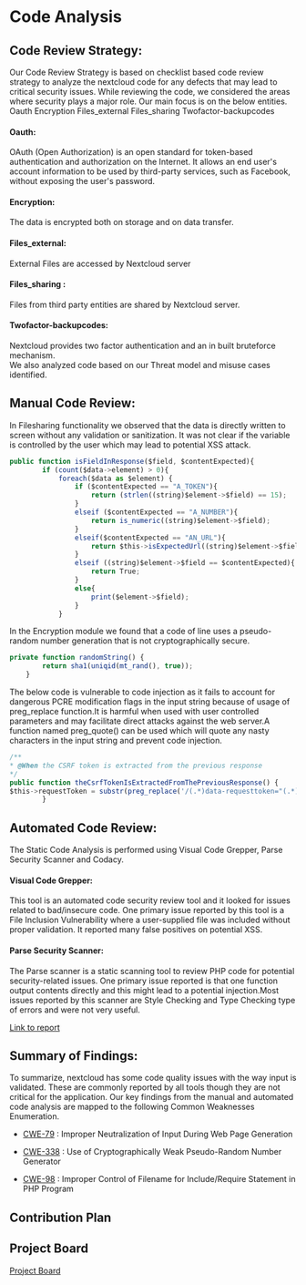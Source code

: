 
# Code Analysis
## Code Review Strategy:
Our Code Review Strategy is based on checklist based code review strategy to analyze the nextcloud code for any defects that may lead to critical security issues. While reviewing the code, we considered the areas where security plays a major role. Our main focus is on the below entities.
Oauth
Encryption
Files_external
Files_sharing
Twofactor-backupcodes
#### Oauth: 
OAuth (Open Authorization) is an open standard for token-based authentication and authorization on the Internet. It allows an end user's account information to be used by third-party services, such as Facebook, without exposing the user's password.
#### Encryption:
The data is encrypted both on storage and on data transfer.
#### Files_external:
External Files are accessed by Nextcloud server
#### Files_sharing :
Files from third party entities are shared by Nextcloud server.
#### Twofactor-backupcodes:
Nextcloud provides two factor authentication and an in built bruteforce mechanism.<br/>
We also analyzed code based on our Threat model and misuse cases identified.

## Manual Code Review:
In Filesharing functionality we observed that the data is directly written to screen without any validation or sanitization. It was not clear if the variable is controlled by the user which may lead to potential XSS attack.
```javascript
public function isFieldInResponse($field, $contentExpected){
		if (count($data->element) > 0){
			foreach($data as $element) {
				if ($contentExpected == "A_TOKEN"){
					return (strlen((string)$element->$field) == 15);
				}
				elseif ($contentExpected == "A_NUMBER"){
					return is_numeric((string)$element->$field);
				}
				elseif($contentExpected == "AN_URL"){
					return $this->isExpectedUrl((string)$element->$field, "index.php/s/");
				}
				elseif ((string)$element->$field == $contentExpected){
					return True;
				}
				else{
					print($element->$field);
				}
			}

```
In the Encryption module we found that a code of line uses a pseudo-random number generation that is not cryptographically secure.
```javascript
private function randomString() {
		return sha1(uniqid(mt_rand(), true));
	}
```
The below code is vulnerable to code injection as it fails to account for dangerous PCRE modification flags in the input string because of usage of preg_replace function.It is harmful when used with user controlled parameters and may facilitate direct attacks against the web server.A function named preg_quote() can be used which will quote any nasty characters in the input string and prevent code injection.
```javascript
/**
* @When the CSRF token is extracted from the previous response
*/
public function theCsrfTokenIsExtractedFromThePreviousResponse() {
$this->requestToken = substr(preg_replace('/(.*)data-requesttoken="(.*)">(.*)/sm', '\2', $this->response->getBody()->getContents()), 0, 89);
		}
```



## Automated Code Review:

The Static Code Analysis is performed using Visual Code Grepper, Parse Security Scanner and Codacy. 

#### Visual Code Grepper: 

This tool is an automated code security review tool and it looked for issues related to bad/insecure code. One primary issue reported by this tool is a File Inclusion Vulnerability where a user-supplied file was included without proper validation. It reported many false positives on potential XSS. 

#### Parse Security Scanner:

The Parse scanner is a static scanning tool to review PHP code for potential security-related issues. One primary issue reported is that one function output contents directly and this might lead to a potential injection.Most issues reported by this scanner are Style Checking and Type Checking type of errors and were not very useful. 

[Link to report](https://github.com/iambst/CYBR8420_Titans_SA_Project/blob/master/ParseCodeReviewResults.txt)


## Summary of Findings:

To summarize, nextcloud has some code quality issues with the way input is validated. These are commonly reported by all tools though they are not critical for the application. Our key findings from the manual and automated code analysis are mapped to the following Common Weaknesses Enumeration. 

* [CWE-79](https://cwe.mitre.org/data/definitions/79.html) : Improper Neutralization of Input During Web Page Generation

* [CWE-338](https://cwe.mitre.org/data/definitions/338.html) : Use of Cryptographically Weak Pseudo-Random Number Generator

* [CWE-98](https://cwe.mitre.org/data/definitions/98.html) : Improper Control of Filename for Include/Require Statement in PHP Program 

## Contribution Plan

## Project Board

[Project Board](https://trello.com/b/bKN8AWRw/sa-project-task-5-code-analysis)


